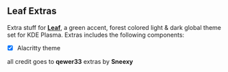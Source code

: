 ## Leaf Extras

 Extra stuff for [**Leaf**](https://github.com/qewer33/leaf-kde), a green accent, forest colored light & dark global theme set for KDE Plasma. Extras includes the following components:

- [x] Alacritty theme

all credit goes to **qewer33**
extras by **Sneexy**
